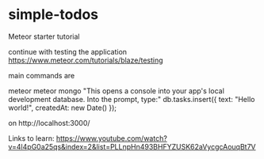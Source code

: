 # simple-todos
Meteor starter tutorial 

continue with testing the application https://www.meteor.com/tutorials/blaze/testing

main commands are 

meteor
meteor mongo
"This opens a console into your app's local development database. Into the prompt, type:"
db.tasks.insert({ text: "Hello world!", createdAt: new Date() });

on
http://localhost:3000/


Links to learn:
https://www.youtube.com/watch?v=4l4pG0a25qs&index=2&list=PLLnpHn493BHFYZUSK62aVycgcAouqBt7V
